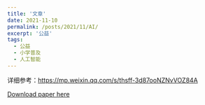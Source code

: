 ```yaml
---
title: '文章'
date: 2021-11-10
permalink: /posts/2021/11/AI/
excerpt: '公益'
tags:
  - 公益
  - 小学普及
  - 人工智能
---
```




详细参考：https://mp.weixin.qq.com/s/thsff-3d87ooNZNvVOZ84A

[Download paper here](http://lostagex.github.io/files/2021-11-10-AI.pdf)





